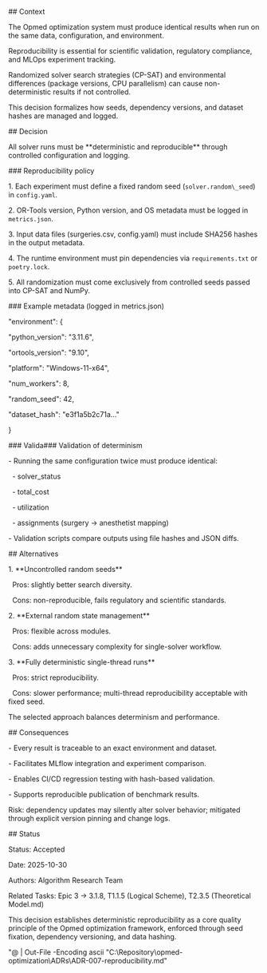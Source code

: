 \## Context

The Opmed optimization system must produce identical results when run on the same data, configuration, and environment.

Reproducibility is essential for scientific validation, regulatory compliance, and MLOps experiment tracking.



Randomized solver search strategies (CP-SAT) and environmental differences (package versions, CPU parallelism) can cause non-deterministic results if not controlled.

This decision formalizes how seeds, dependency versions, and dataset hashes are managed and logged.



\## Decision

All solver runs must be \*\*deterministic and reproducible\*\* through controlled configuration and logging.



\### Reproducibility policy

1\. Each experiment must define a fixed random seed (`solver.random\_seed`) in `config.yaml`.

2\. OR-Tools version, Python version, and OS metadata must be logged in `metrics.json`.

3\. Input data files (surgeries.csv, config.yaml) must include SHA256 hashes in the output metadata.

4\. The runtime environment must pin dependencies via `requirements.txt` or `poetry.lock`.

5\. All randomization must come exclusively from controlled seeds passed into CP-SAT and NumPy.



\### Example metadata (logged in metrics.json)

"environment": {

"python\_version": "3.11.6",

"ortools\_version": "9.10",

"platform": "Windows-11-x64",

"num\_workers": 8,

"random\_seed": 42,

"dataset\_hash": "e3f1a5b2c71a..."

}



\### Valida### Validation of determinism

\- Running the same configuration twice must produce identical:

&nbsp; - solver\_status

&nbsp; - total\_cost

&nbsp; - utilization

&nbsp; - assignments (surgery -> anesthetist mapping)

\- Validation scripts compare outputs using file hashes and JSON diffs.



\## Alternatives

1\. \*\*Uncontrolled random seeds\*\*

&nbsp;  Pros: slightly better search diversity.

&nbsp;  Cons: non-reproducible, fails regulatory and scientific standards.



2\. \*\*External random state management\*\*

&nbsp;  Pros: flexible across modules.

&nbsp;  Cons: adds unnecessary complexity for single-solver workflow.



3\. \*\*Fully deterministic single-thread runs\*\*

&nbsp;  Pros: strict reproducibility.

&nbsp;  Cons: slower performance; multi-thread reproducibility acceptable with fixed seed.



The selected approach balances determinism and performance.



\## Consequences

\- Every result is traceable to an exact environment and dataset.

\- Facilitates MLflow integration and experiment comparison.

\- Enables CI/CD regression testing with hash-based validation.

\- Supports reproducible publication of benchmark results.



Risk: dependency updates may silently alter solver behavior; mitigated through explicit version pinning and change logs.



\## Status

Status: Accepted

Date: 2025-10-30

Authors: Algorithm Research Team

Related Tasks: Epic 3 -> 3.1.8, T1.1.5 (Logical Scheme), T2.3.5 (Theoretical Model.md)



This decision establishes deterministic reproducibility as a core quality principle of the Opmed optimization framework, enforced through seed fixation, dependency versioning, and data hashing.

"@ | Out-File -Encoding ascii "C:\\Repository\\opmed-optimization\\ADRs\\ADR-007-reproducibility.md"













